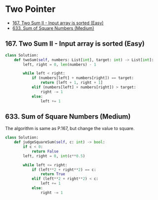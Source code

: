 # Two Pointer

* [167. Two Sum II - Input array is sorted (Easy)](https://github.com/shaojim12/Leetcode-notes/blob/master/Two%20Pointers.md#167-two-sum-ii---input-array-is-sorted)
* [633. Sum of Square Numbers (Medium)]()

## 167. Two Sum II - Input array is sorted (Easy)

```python
class Solution:
    def twoSum(self, numbers: List[int], target: int) -> List[int]:
        left, right = 0, len(numbers) - 1

        while left < right:
            if (numbers[left] + numbers[right]) == target:
                return [left + 1, right + 1]
            elif (numbers[left] + numbers[right]) > target:
                right -= 1
            else:
                left += 1
```

## 633. Sum of Square Numbers (Medium)

The algorithm is same as P.167, but change the value to square.

```python
class Solution:
    def judgeSquareSum(self, c: int) -> bool:
        if c < 0:
            return False
        left, right = 0, int(c**0.5)

        while left <= right:
            if (left**2 + right**2) == c:
                return True
            elif (left**2 + right**2) < c:
                left += 1
            else:
                right -= 1
```
